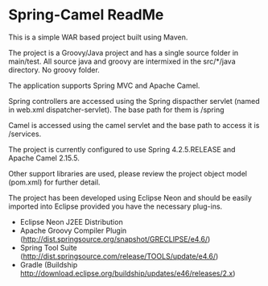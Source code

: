 # Spring-Camel ReadMe
This is a simple WAR based project built using Maven.

The project is a Groovy/Java project and has a single source folder in main/test.
All source java and groovy are intermixed in the src/*/java directory. No groovy folder.

The application supports Spring MVC and Apache Camel.

Spring controllers are accessed using the Spring dispacther servlet (named in web.xml dispatcher-servlet). The base path for them is /spring

Camel is accessed using the camel servlet and the base path to access it is /services.

The project is currently configured to use Spring 4.2.5.RELEASE and Apache Camel 2.15.5.

Other support libraries are used, please review the project object model (pom.xml) for further detail.

The project has been developed using Eclipse Neon and should be easily imported into Eclipse provided you have the necessary plug-ins.
* Eclipse Neon J2EE Distribution 
* Apache Groovy Compiler Plugin (http://dist.springsource.org/snapshot/GRECLIPSE/e4.6/)
* Spring Tool Suite (http://dist.springsource.com/release/TOOLS/update/e4.6/)
* Gradle (Buildship http://download.eclipse.org/buildship/updates/e46/releases/2.x)